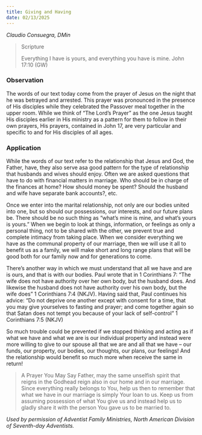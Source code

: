 ```yaml
---
title: Giving and Having
date: 02/13/2025
---
```


_Claudio Consuegra, DMin_

> <p>Scripture</p>
> Everything I have is yours, and everything you have is mine. John 17:10 (GW)

### Observation

The words of our text today come from the prayer of Jesus on the night that he was betrayed and arrested. This prayer was pronounced in the presence of His disciples while they celebrated the Passover meal together in the upper room. While we think of “The Lord’s Prayer” as the one Jesus taught His disciples earlier in His ministry as a pattern for them to follow in their own prayers, His prayers, contained in John 17, are very particular and specific to and for His disciples of all ages.

### Application

While the words of our text refer to the relationship that Jesus and God, the Father, have, they also serve asa good pattern for the type of relationship that husbands and wives should enjoy. Often we are asked questions that have to do with financial matters in marriage. Who should be in charge of the finances at home? How should money be spent? Should the husband and wife have separate bank accounts?, etc.

Once we enter into the marital relationship, not only are our bodies united into one, but so should our possessions, our interests, and our future plans be. There should be no such thing as “what’s mine is mine, and what’s yours is yours.” When we begin to look at things, information, or feelings as only a personal thing, not to be shared with the other, we prevent true and complete intimacy from taking place. When we consider everything we have as the communal property of our marriage, then we will use it all to benefit us as a family, we will make short and long range plans that will be good both for our family now and for generations to come.

There’s another way in which we must understand that all we have and are is ours, and that is with our bodies. Paul wrote that in 1 Corinthians 7: “The wife does not have authority over her own body, but the husband does. And likewise the husband does not have authority over his own body, but the wife does” 1 Corinthians 7:4 (NKJV). Having said that, Paul continues his advice: “Do not deprive one another except with consent for a time, that you may give yourselves to fasting and prayer; and come together again so that Satan does not tempt you because of your lack of self-control” 1 Corinthians 7:5 (NKJV)

So much trouble could be prevented if we stopped thinking and acting as if what we have and what we are is our individual property and instead were more willing to give to our spouse all that we are and all that we have – our funds, our property, our bodies, our thoughts, our plans, our feelings! And the relationship would benefit so much more when receive the same in return!

> <callout>A Prayer You May Say</callout>
> Father, may the same unselfish spirit that reigns in the Godhead reign also in our home and in our marriage. Since everything really belongs to You, help us then to remember that what we have in our marriage is simply Your loan to us. Keep us from assuming possession of what You give us and instead help us to gladly share it with the person You gave us to be married to.

_Used by permission of Adventist Family Ministries, North American Division of Seventh-day Adventists._
